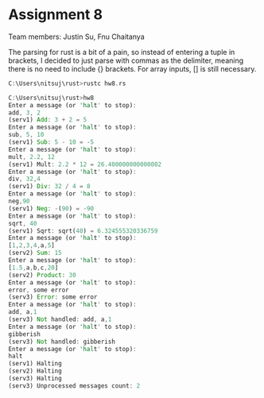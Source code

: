 # Assignment 8
Team members: Justin Su, Fnu Chaitanya

The parsing for rust is a bit of a pain, so instead of entering a tuple in brackets, I decided to just parse with commas as the delimiter, meaning there is no need to include {} brackets. For array inputs, [] is still necessary.
```rust
C:\Users\nitsuj\rust>rustc hw8.rs

C:\Users\nitsuj\rust>hw8
Enter a message (or 'halt' to stop):
add, 3, 2
(serv1) Add: 3 + 2 = 5
Enter a message (or 'halt' to stop):
sub, 5, 10
(serv1) Sub: 5 - 10 = -5
Enter a message (or 'halt' to stop):
mult, 2.2, 12
(serv1) Mult: 2.2 * 12 = 26.400000000000002
Enter a message (or 'halt' to stop):
div, 32,4
(serv1) Div: 32 / 4 = 8
Enter a message (or 'halt' to stop):
neg,90
(serv1) Neg: -(90) = -90
Enter a message (or 'halt' to stop):
sqrt, 40
(serv1) Sqrt: sqrt(40) = 6.324555320336759
Enter a message (or 'halt' to stop):
[1,2,3,4,a,5]
(serv2) Sum: 15
Enter a message (or 'halt' to stop):
[1.5,a,b,c,20]
(serv2) Product: 30
Enter a message (or 'halt' to stop):
error, some error
(serv3) Error: some error
Enter a message (or 'halt' to stop):
add, a,1
(serv3) Not handled: add, a,1
Enter a message (or 'halt' to stop):
gibberish
(serv3) Not handled: gibberish
Enter a message (or 'halt' to stop):
halt
(serv1) Halting
(serv2) Halting
(serv3) Halting
(serv3) Unprocessed messages count: 2
```
